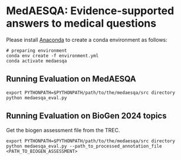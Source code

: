 # MedAESQA: Evidence-supported answers to medical questions



Please install [Anaconda](https://www.anaconda.com/distribution/) to create a conda environment as follows:
```shell script
# preparing environment
conda env create -f environment.yml
conda activate medaesqa
```



## Running Evaluation on MedAESQA

```shell script
export PYTHONPATH=$PYTHONPATH/path/to/the/medaesqa/src directory
python medaesqa_eval.py
```


## Running Evaluation on BioGen 2024 topics
Get the biogen assessment file from the TREC.

```shell script
export PYTHONPATH=$PYTHONPATH/path/to/the/medaesqa/src directory
python medaesqa_eval.py --path_to_processed_annotation_file <PATH_TO_BIOGEN_ASSESSMENT>
```
